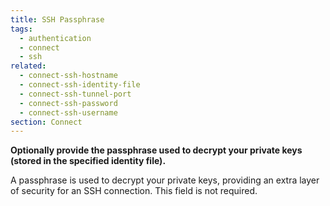 ```yaml
---
title: SSH Passphrase
tags:
  - authentication
  - connect
  - ssh
related:
  - connect-ssh-hostname
  - connect-ssh-identity-file
  - connect-ssh-tunnel-port
  - connect-ssh-password
  - connect-ssh-username
section: Connect
---
```


<strong>
Optionally provide the passphrase used to decrypt your private keys (stored in the specified 
identity file).
</strong>

A passphrase is used to decrypt your private keys, providing an extra layer of security for
an SSH connection. This field is not required.
